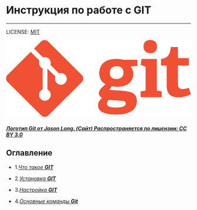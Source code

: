 # **Инструкция по работе с GIT** 
---

LICENSE: [MIT](/license.md)

![](/Git-Logo-1788C.png)


##### <u>Логотип Git от Jason Long. [(**Сайт**)](http://git-scm.com/downloads/logos) Распространяется по лицензии: [CC BY 3.0](https://creativecommons.org/licenses/by/3.0/)</u>

## Оглавление

- 1.[*Что такое **GIT***](/WhotIsGit.md) 

- 2.[*Установка ***GIT****](install.md)

- 3.[*Настройка **GIT***](settingUpGit.md)

 - 4.[*Основные команды **Git***](commandGit.md)


